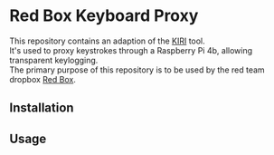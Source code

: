 # Red Box Keyboard Proxy  

This repository contains an adaption of the [KIRI](https://github.com/viggofalster/kiri) tool.  
It's used to proxy keystrokes through a Raspberry Pi 4b, allowing transparent keylogging.  
The primary purpose of this repository is to be used by the red team dropbox [Red Box](https://github.com/The-Login/Red-Box).  

## Installation  


## Usage  



